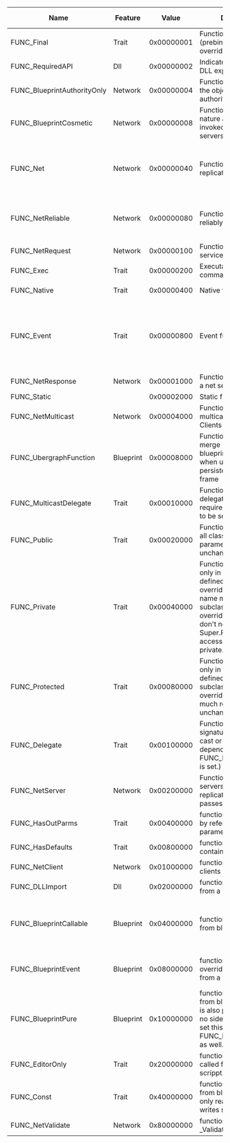 |Name                                |Feature             |Value                                                                                                                                                                                                                                                           |Description|UFUNCTION/UDELEGATE                                                                                                                                                                                      |UFUNCTION/UDELEGATE 1                                                                                                                  |USTRUCT                                       |
|------------------------------------|--------------------|----------------------------------------------------------------------------------------------------------------------------------------------------------------------------------------------------------------------------------------------------------------|-----------|---------------------------------------------------------------------------------------------------------------------------------------------------------------------------------------------------------|---------------------------------------------------------------------------------------------------------------------------------------|----------------------------------------------|
|FUNC_Final                          |Trait               |0x00000001                                                                                                                                                                                                                                                      |Function is final (prebindable, non-overridable function).|SealedEvent (Specifier/UFUNCTION/SealedEvent.md)                                                                                                                                                         |                                                                                                                                       |                                              |
|FUNC_RequiredAPI                    |Dll                 |0x00000002                                                                                                                                                                                                                                                      |Indicates this function is DLL exported/imported.|                                                                                                                                                                                                         |                                                                                                                                       |                                              |
|FUNC_BlueprintAuthorityOnly         |Network             |0x00000004                                                                                                                                                                                                                                                      |Function will only run if the object has network authority|BlueprintAuthorityOnly (Specifier/UFUNCTION/BlueprintAuthorityOnly.md)                                                                                                                                   |                                                                                                                                       |                                              |
|FUNC_BlueprintCosmetic              |Network             |0x00000008                                                                                                                                                                                                                                                      |Function is cosmetic in nature and should not be invoked on dedicated servers|BlueprintCosmetic (Specifier/UFUNCTION/BlueprintCosmetic.md)                                                                                                                                             |                                                                                                                                       |                                              |
|FUNC_Net                            |Network             |0x00000040                                                                                                                                                                                                                                                      |Function is network-replicated.|Client (Specifier/UFUNCTION/Client.md), NetMulticast (Specifier/UFUNCTION/NetMulticast.md), Server (Specifier/UFUNCTION/Server.md), ServiceRequest (Specifier/UFUNCTION/ServiceRequest.md), ServiceResponse (Specifier/UFUNCTION/ServiceResponse.md)|                                                                                                                                       |                                              |
|FUNC_NetReliable                    |Network             |0x00000080                                                                                                                                                                                                                                                      |Function should be sent reliably on the network.|Reliable (Specifier/UFUNCTION/Reliable.md), ServiceRequest (Specifier/UFUNCTION/ServiceRequest.md), ServiceResponse (Specifier/UFUNCTION/ServiceResponse.md)                                             |                                                                                                                                       |                                              |
|FUNC_NetRequest                     |Network             |0x00000100                                                                                                                                                                                                                                                      |Function is sent to a net service|ServiceRequest (Specifier/UFUNCTION/ServiceRequest.md)                                                                                                                                                   |                                                                                                                                       |                                              |
|FUNC_Exec                           |Trait               |0x00000200                                                                                                                                                                                                                                                      |Executable from command line.|Exec (Specifier/UFUNCTION/Exec.md)                                                                                                                                                                       |                                                                                                                                       |                                              |
|FUNC_Native                         |Trait               |0x00000400                                                                                                                                                                                                                                                      |Native function.|BlueprintImplementableEvent (Specifier/UFUNCTION/BlueprintImplementableEvent.md)                                                                                                                         |                                                                                                                                       |                                              |
|FUNC_Event                          |Trait               |0x00000800                                                                                                                                                                                                                                                      |Event function.|BlueprintImplementableEvent (Specifier/UFUNCTION/BlueprintImplementableEvent.md), BlueprintNativeEvent (Specifier/UFUNCTION/BlueprintNativeEvent.md), ServiceRequest (Specifier/UFUNCTION/ServiceRequest.md), ServiceResponse (Specifier/UFUNCTION/ServiceResponse.md)|                                                                                                                                       |                                              |
|FUNC_NetResponse                    |Network             |0x00001000                                                                                                                                                                                                                                                      |Function response from a net service|ServiceResponse (Specifier/UFUNCTION/ServiceResponse.md)                                                                                                                                                 |                                                                                                                                       |                                              |
|FUNC_Static                         |                    |0x00002000                                                                                                                                                                                                                                                      |Static function.|                                                                                                                                                                                                         |                                                                                                                                       |                                              |
|FUNC_NetMulticast                   |Network             |0x00004000                                                                                                                                                                                                                                                      |Function is networked multicast Server -> All Clients|NetMulticast (Specifier/UFUNCTION/NetMulticast.md)                                                                                                                                                       |                                                                                                                                       |                                              |
|FUNC_UbergraphFunction              |Blueprint           |0x00008000                                                                                                                                                                                                                                                      |Function is used as the merge 'ubergraph' for a blueprint, only assigned when using the persistent 'ubergraph' frame|                                                                                                                                                                                                         |                                                                                                                                       |                                              |
|FUNC_MulticastDelegate              |Trait               |0x00010000                                                                                                                                                                                                                                                      |Function is a multi-cast delegate signature (also requires FUNC_Delegate to be set!)|                                                                                                                                                                                                         |                                                                                                                                       |                                              |
|FUNC_Public                         |Trait               |0x00020000                                                                                                                                                                                                                                                      |Function is accessible in all classes (if overridden, parameters must remain unchanged).|                                                                                                                                                                                                         |                                                                                                                                       |                                              |
|FUNC_Private                        |Trait               |0x00040000                                                                                                                                                                                                                                                      |Function is accessible only in the class it is defined in (cannot be overridden, but function name may be reused in subclasses. IOW: if overridden, parameters don't need to match, and Super.Func() cannot be accessed since it's private.)|                                                                                                                                                                                                         |                                                                                                                                       |                                              |
|FUNC_Protected                      |Trait               |0x00080000                                                                                                                                                                                                                                                      |Function is accessible only in the class it is defined in and subclasses (if overridden, parameters much remain unchanged).|                                                                                                                                                                                                         |                                                                                                                                       |                                              |
|FUNC_Delegate                       |Trait               |0x00100000                                                                                                                                                                                                                                                      |Function is delegate signature (either single-cast or multi-cast, depending on whether FUNC_MulticastDelegate is set.)|                                                                                                                                                                                                         |                                                                                                                                       |                                              |
|FUNC_NetServer                      |Network             |0x00200000                                                                                                                                                                                                                                                      |Function is executed on servers (set by replication code if passes check)|Server (Specifier/UFUNCTION/Server.md)                                                                                                                                                                   |                                                                                                                                       |                                              |
|FUNC_HasOutParms                    |Trait               |0x00400000                                                                                                                                                                                                                                                      |function has out (pass by reference) parameters|                                                                                                                                                                                                         |                                                                                                                                       |                                              |
|FUNC_HasDefaults                    |Trait               |0x00800000                                                                                                                                                                                                                                                      |function has structs that contain defaults|                                                                                                                                                                                                         |                                                                                                                                       |HasDefaults (Specifier/USTRUCT/HasDefaults.md)|
|FUNC_NetClient                      |Network             |0x01000000                                                                                                                                                                                                                                                      |function is executed on clients|Client (Specifier/UFUNCTION/Client.md)                                                                                                                                                                   |                                                                                                                                       |                                              |
|FUNC_DLLImport                      |Dll                 |0x02000000                                                                                                                                                                                                                                                      |function is imported from a DLL|                                                                                                                                                                                                         |                                                                                                                                       |                                              |
|FUNC_BlueprintCallable              |Blueprint           |0x04000000                                                                                                                                                                                                                                                      |function can be called from blueprint code|BlueprintGetter (Specifier/UFUNCTION/BlueprintGetter.md), BlueprintPure (Specifier/UFUNCTION/BlueprintPure.md), BlueprintSetter (Specifier/UFUNCTION/BlueprintSetter.md), BlueprintCallable (Specifier/UFUNCTION/BlueprintCallable.md)|                                                                                                                                       |                                              |
|FUNC_BlueprintEvent                 |Blueprint           |0x08000000                                                                                                                                                                                                                                                      |function can be overridden/implemented from a blueprint|BlueprintImplementableEvent (Specifier/UFUNCTION/BlueprintImplementableEvent.md), BlueprintNativeEvent (Specifier/UFUNCTION/BlueprintNativeEvent.md)                                                     |                                                                                                                                       |                                              |
|FUNC_BlueprintPure                  |Blueprint           |0x10000000                                                                                                                                                                                                                                                      |function can be called from blueprint code, and is also pure (produces no side effects). If you set this, you should set FUNC_BlueprintCallable as well.|BlueprintGetter (Specifier/UFUNCTION/BlueprintGetter.md), BlueprintPure (Specifier/UFUNCTION/BlueprintPure.md)                                                                                           |                                                                                                                                       |                                              |
|FUNC_EditorOnly                     |Trait               |0x20000000                                                                                                                                                                                                                                                      |function can only be called from an editor scrippt.|                                                                                                                                                                                                         |                                                                                                                                       |                                              |
|FUNC_Const                          |Trait               |0x40000000                                                                                                                                                                                                                                                      |function can be called from blueprint code, and only reads state (never writes state)|                                                                                                                                                                                                         |                                                                                                                                       |                                              |
|FUNC_NetValidate                    |Network             |0x80000000                                                                                                                                                                                                                                                      |function must supply a _Validate implementation|WithValidation (Specifier/UFUNCTION/WithValidation.md)                                                                                                                                                   |                                                                                                                                       |                                              |
